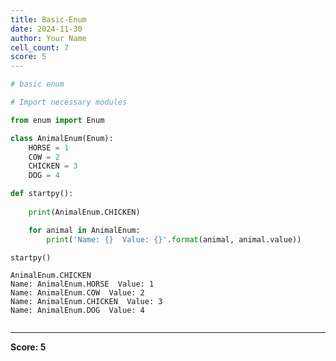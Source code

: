 ```yaml
---
title: Basic-Enum
date: 2024-11-30
author: Your Name
cell_count: 7
score: 5
---
```


```python
# basic enum
```


```python
# Import necessary modules
```


```python
from enum import Enum
```


```python
class AnimalEnum(Enum):
    HORSE = 1
    COW = 2
    CHICKEN = 3
    DOG = 4
```


```python
def startpy():
    
    print(AnimalEnum.CHICKEN)

    for animal in AnimalEnum:
        print('Name: {}  Value: {}'.format(animal, animal.value))
```


```python
startpy()
```

    AnimalEnum.CHICKEN
    Name: AnimalEnum.HORSE  Value: 1
    Name: AnimalEnum.COW  Value: 2
    Name: AnimalEnum.CHICKEN  Value: 3
    Name: AnimalEnum.DOG  Value: 4



```python

```


---
**Score: 5**
